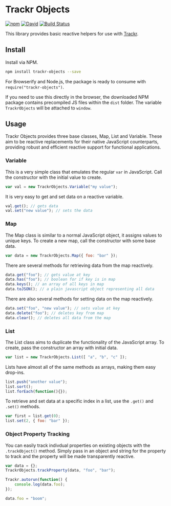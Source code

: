 # Trackr Objects

[![npm](https://img.shields.io/npm/v/trackr-objects.svg)](https://www.npmjs.com/package/trackr-objects) [![David](https://img.shields.io/david/strongloop/trackr-objects.svg)](https://david-dm.org/tyler-johnson/trackr-objects) [![Build Status](https://travis-ci.org/tyler-johnson/trackr-objects.svg?branch=master)](https://travis-ci.org/tyler-johnson/trackr-objects)

This library provides basic reactive helpers for use with [Trackr](http://ghub.io/trackr).

## Install

Install via NPM.

```sh
npm install trackr-objects --save
```

For Browserify and Node.js, the package is ready to consume with `require("trackr-objects")`.

If you need to use this directly in the browser, the downloaded NPM package contains precompiled JS files within the `dist` folder. The variable `TrackrObjects` will be attached to `window`.

## Usage

Trackr Objects provides three base classes, Map, List and Variable. These aim to be reactive replacements for their native JavaScript counterparts, providing robust and efficient reactive support for functional applications.

### Variable

This is a very simple class that emulates the regular `var` in JavaScript. Call the constructor with the initial value to create.

```js
var val = new TrackrObjects.Variable("my value");
```

It is very easy to get and set data on a reactive variable.

```js
val.get(); // gets data
val.set("new value"); // sets the data
```

### Map

The Map class is similar to a normal JavaScript object, it assigns values to unique keys. To create a new map, call the constructor with some base data.

```js
var data = new TrackrObjects.Map({ foo: "bar" });
```

There are several methods for retrieving data from the map reactively.

```js
data.get("foo"); // gets value at key
data.has("foo"); // boolean for if key is in map
data.keys(); // an array of all keys in map
data.toJSON(); // a plain javascript object representing all data
```

There are also several methods for setting data on the map reactively.

```js
data.set("foo", "new value"); // sets value at key
data.delete("foo"); // deletes key from map
data.clear(); // deletes all data from the map
```

### List

The List class aims to duplicate the functionality of the JavaScript array. To create, pass the constructor an array with initial data.

```js
var list = new TrackrObjects.List([ "a", "b", "c" ]);
```

Lists have almost all of the same methods as arrays, making them easy drop-ins.

```js
list.push("another value");
list.sort();
list.forEach(function(){});
```

To retrieve and set data at a specific index in a list, use the `.get()` and `.set()` methods.

```js
var first = list.get(0);
list.set(2, { foo: "bar" });
```

### Object Property Tracking

You can easily track indivdual properties on existing objects with the `.trackObject()` method. Simply pass in an object and string for the property to track and the property will be made transparently reactive.

```js
var data = {};
TrackrObjects.trackProperty(data, "foo", "bar");

Trackr.autorun(function() {
	console.log(data.foo);
});

data.foo = "boom";
```
